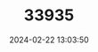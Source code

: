 ---
title: "33935"
category: "Maranthes corymbosa"
draft: false
date: 2024-02-22 13:03:50
languages:
  Indonesian: ["Aisiksiki", "Parada", "Putih Bunga", "Ungo"]
  Undetermined: ["Merbatu", "Sibom"]
---